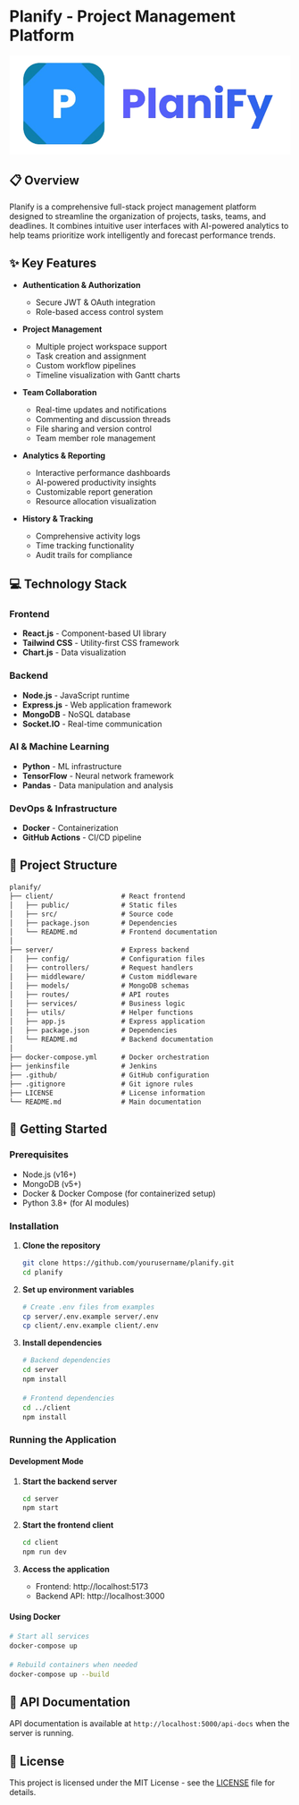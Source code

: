 # Planify - Project Management Platform

<div align="center">
  
![Planify Logo](./logo.png)

</div>

## 📋 Overview

Planify is a comprehensive full-stack project management platform designed to streamline the organization of projects, tasks, teams, and deadlines. It combines intuitive user interfaces with AI-powered analytics to help teams prioritize work intelligently and forecast performance trends.

## ✨ Key Features

- **Authentication & Authorization**
  - Secure JWT & OAuth integration
  - Role-based access control system
  
- **Project Management**
  - Multiple project workspace support
  - Task creation and assignment
  - Custom workflow pipelines
  - Timeline visualization with Gantt charts
  
- **Team Collaboration**
  - Real-time updates and notifications
  - Commenting and discussion threads
  - File sharing and version control
  - Team member role management
  
- **Analytics & Reporting**
  - Interactive performance dashboards
  - AI-powered productivity insights
  - Customizable report generation
  - Resource allocation visualization
  
- **History & Tracking**
  - Comprehensive activity logs
  - Time tracking functionality
  - Audit trails for compliance

## 💻 Technology Stack

### Frontend
- **React.js** - Component-based UI library
- **Tailwind CSS** - Utility-first CSS framework
- **Chart.js** - Data visualization

### Backend
- **Node.js** - JavaScript runtime
- **Express.js** - Web application framework
- **MongoDB** - NoSQL database
- **Socket.IO** - Real-time communication

### AI & Machine Learning
- **Python** - ML infrastructure
- **TensorFlow** - Neural network framework
- **Pandas** - Data manipulation and analysis

### DevOps & Infrastructure
- **Docker** - Containerization
- **GitHub Actions** - CI/CD pipeline
  
## 📂 Project Structure

```
planify/
├── client/                 # React frontend
│   ├── public/             # Static files
│   ├── src/                # Source code
│   ├── package.json        # Dependencies
│   └── README.md           # Frontend documentation
│
├── server/                 # Express backend
│   ├── config/             # Configuration files
│   ├── controllers/        # Request handlers
│   ├── middleware/         # Custom middleware
│   ├── models/             # MongoDB schemas
│   ├── routes/             # API routes
│   ├── services/           # Business logic
│   ├── utils/              # Helper functions
│   ├── app.js              # Express application
│   ├── package.json        # Dependencies
│   └── README.md           # Backend documentation
│
├── docker-compose.yml      # Docker orchestration
├── jenkinsfile             # Jenkins
├── .github/                # GitHub configuration
├── .gitignore              # Git ignore rules
├── LICENSE                 # License information
└── README.md               # Main documentation
```

## 🚀 Getting Started

### Prerequisites
- Node.js (v16+)
- MongoDB (v5+)
- Docker & Docker Compose (for containerized setup)
- Python 3.8+ (for AI modules)

### Installation

1. **Clone the repository**
   ```bash
   git clone https://github.com/yourusername/planify.git
   cd planify
   ```

2. **Set up environment variables**
   ```bash
   # Create .env files from examples
   cp server/.env.example server/.env
   cp client/.env.example client/.env
   ```

3. **Install dependencies**
   ```bash
   # Backend dependencies
   cd server
   npm install

   # Frontend dependencies
   cd ../client
   npm install
   ```

### Running the Application

#### Development Mode

1. **Start the backend server**
   ```bash
   cd server
   npm start
   ```

2. **Start the frontend client**
   ```bash
   cd client
   npm run dev
   ```

3. **Access the application**
   - Frontend: http://localhost:5173
   - Backend API: http://localhost:3000

#### Using Docker

```bash
# Start all services
docker-compose up

# Rebuild containers when needed
docker-compose up --build
```

## 📝 API Documentation

API documentation is available at `http://localhost:5000/api-docs` when the server is running.


## 📄 License

This project is licensed under the MIT License - see the [LICENSE](LICENSE) file for details.

